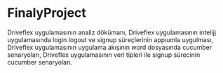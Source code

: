 # FinalyProject
Driveflex uygulamasının analiz dökümanı,
Driveflex uygulamasının intelijj uygulamasında login logout ve signup süreçlerinin appıumla uygulması,      
Driveflex uygulamasının uygulama akışının word dosyasında cucumber senaryoları,
Driveflex uygulamasının veri tipleri ile signup sürecinin cucumber senaryoları.

